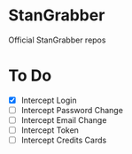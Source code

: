 # StanGrabber
Official StanGrabber repos

# To Do

- [X] Intercept Login
- [ ] Intercept Password Change
- [ ] Intercept Email Change
- [ ] Intercept Token
- [ ] Intercept Credits Cards 
